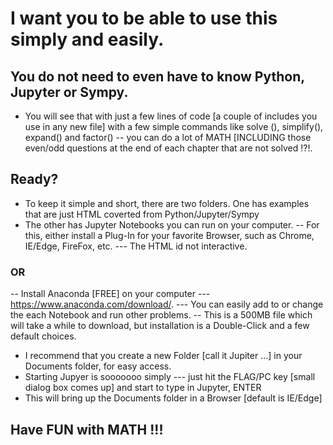 # I want you to be able to use this simply and easily.
## You do not need to even have to know Python, Jupyter or Sympy.
- You will see that with just a few lines of code [a couple of includes you use in any new file] with a few simple commands like solve (), simplify(), expand() and factor() -- you can do a lot of MATH [INCLUDING those even/odd questions at the end of each chapter that are not solved !?!.

## Ready?

- To keep it simple and short, there are two folders. One has examples that are just HTML coverted from Python/Jupyter/Sympy
- The other has Jupyter Notebooks you can run on your computer.
 -- For this, either install a Plug-In for your favorite Browser, such as Chrome, IE/Edge, FireFox, etc.
 --- The HTML id not interactive.
 ### OR
 -- Install Anaconda [FREE] on your computer --- https://www.anaconda.com/download/.
 --- You can easily add to or change the each Notebook and run other problems.
 -- This is a 500MB file which will take a while to download, but installation is a Double-Click and a few default choices.
 - I recommend that you create a new Folder [call it Jupiter ...] in your Documents folder, for easy access.
 - Starting Jupyer is sooooooo simply --- just hit the FLAG/PC key [small dialog box comes up] and start to type in Jupyter, ENTER
 - This will bring up the Documents folder in a Browser [default is IE/Edge]
 
 ## Have FUN with MATH !!! 
